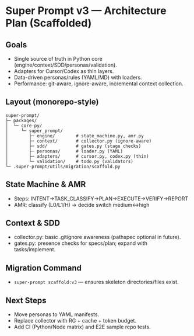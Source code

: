 # Super Prompt v3 — Architecture Plan (Scaffolded)

## Goals
- Single source of truth in Python core (engine/context/SDD/personas/validation).
- Adapters for Cursor/Codex as thin layers.
- Data-driven personas/rules (YAML/MD) with loaders.
- Performance: git-aware, ignore-aware, incremental context collection.

## Layout (monorepo-style)
```
super-prompt/
├─ packages/
│  └─ core-py/
│     └─ super_prompt/
│        ├─ engine/        # state_machine.py, amr.py
│        ├─ context/       # collector.py (ignore-aware)
│        ├─ sdd/           # gates.py (stage checks)
│        ├─ personas/      # loader.py (YAML)
│        ├─ adapters/      # cursor.py, codex.py (thin)
│        └─ validation/    # todo.py (validators)
└─ .super-prompt/utils/migration/scaffold.py
```

## State Machine & AMR
- Steps: INTENT→TASK_CLASSIFY→PLAN→EXECUTE→VERIFY→REPORT
- AMR: classify (L0/L1/H) → decide switch medium↔high

## Context & SDD
- collector.py: basic .gitignore awareness (pathspec optional in future).
- gates.py: presence checks for specs/plan; expand with tasks/implement.

## Migration Command
- `super-prompt scaffold:v3` — ensures skeleton directories/files exist.

## Next Steps
- Move personas to YAML manifests.
- Replace collector with RG + cache + token budget.
- Add CI (Python/Node matrix) and E2E sample repo tests.
